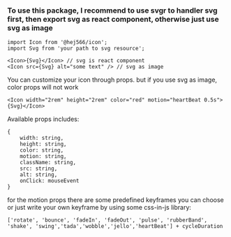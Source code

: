 ### To use this package, I recommend to use svgr to handler svg first, then export svg as react component, otherwise just use svg as image

````
import Icon from '@hej566/icon';
import Svg from 'your path to svg resource';

<Icon>{Svg}</Icon> // svg is react component
<Icon src={Svg} alt="some text" /> // svg as image
````

You can customize your icon through props.
but if you use svg as image, color props will not work

````
<Icon width="2rem" height="2rem" color="red" motion="heartBeat 0.5s">{Svg}</Icon>
````
Available props includes:
````
{
    width: string,
    height: string,
    color: string,
    motion: string,
    className: string,
    src: string,
    alt: string,
    onClick: mouseEvent
}
````
for the motion props there are some predefined keyframes you can choose or just write your own keyframe by using some css-in-js library:
````
['rotate', 'bounce', 'fadeIn', 'fadeOut', 'pulse', 'rubberBand', 'shake', 'swing','tada','wobble','jello','heartBeat'] + cycleDuration
